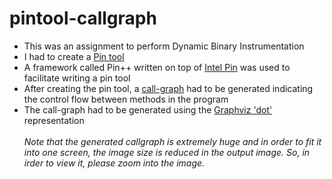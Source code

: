# pintool-callgraph
* This was an assignment to perform Dynamic Binary Instrumentation
* I had to create a [Pin tool](https://software.intel.com/en-us/articles/pin-a-dynamic-binary-instrumentation-tool)
* A framework called Pin++ written on top of [Intel Pin](https://software.intel.com/en-us/articles/pin-a-dynamic-binary-instrumentation-tool) was used to facilitate writing a pin tool
* After creating the pin tool, a [call-graph](https://en.wikipedia.org/wiki/Call_graph) had to be generated indicating the control flow between methods in the program
* The call-graph had to be generated using the [Graphviz 'dot'](https://www.graphviz.org/) representation
<br></br>
*Note that the generated callgraph is extremely huge and in order to fit it into one screen, the image size is reduced in the output image.*
*So, in irder to view it, please zoom into the image.*
